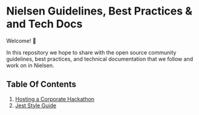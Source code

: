 # Nielsen Guidelines, Best Practices & and Tech Docs
Welcome! 👋

In this repository we hope to share with the open source community guidelines,
best practices, and technical documentation that we follow and work on in
Nielsen.

## Table Of Contents

1. [Hosting a Corporate Hackathon](docs/Hosting%20a%20Corporate%20Hackathon.md)
2. [Jest Style Guide](docs/Jest%20a%Style%Guide.md)
